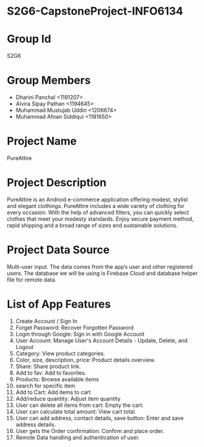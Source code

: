 # S2G6-CapstoneProject-INFO6134
# Group Id
S2G6

# Group Members
- Dharini Panchal <1191207>
- Alvira Sipay Pathan <1194645>
- Muhammad Mustujab Uddin <1206674>
- Muhammad Afnan Siddiqui <1181650>

# Project Name
PureAttire

# Project Description
PureAttire is an Android e-commerce application offering modest, stylist and elegant clothings. PureAttire includes a wide variety of clothing for every occasion. With the help of advanced filters, you can quickly select clothes that meet your modesty standards. Enjoy secure payment method, rapid shipping and a broad range of sizes and sustainable solutions. 

# Project Data Source
Multi-user input. The data comes from the app’s user and other registered users. The database we will be using is Firebase Cloud and database helper file for remote data.

# List of App Features
1. Create Account / Sign In 
2. Forget Password: Recover Forgotten Password
3. Login through Google: Sign in with Google Account
4. User Account: Manage User's Account Details - Update, Delete, and Logout
5. Category: View product categories.
6. Color, size, description, price: Product details overview.
7. Share: Share product link.
8. Add to fav: Add to favorites.
9. Products: Browse available items
10. search for specific item
11. ⁠Add to Cart: Add items to cart
12. Add/reduce quantity: Adjust item quantity
13. User can delete all items from cart: Empty the cart.
14. User can calculate total amount: View cart total.
15. User can add address, contact details, save button: Enter and save address details.
16. User gets the Order confirmation: Confirm and place order.
17. Remote Data handling and authentication of user.
